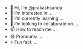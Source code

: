 - 👋 Hi, I’m @prakashsunda
- 👀 I’m interested in ...
- 🌱 I’m currently learning ...
- 💞️ I’m looking to collaborate on ...
- 📫 How to reach me ...
- 😄 Pronouns: ...
- ⚡ Fun fact: ...

<!---
prakashsunda/prakashsunda is a ✨ special ✨ repository because its `README.md` (this file) appears on your GitHub profile.
You can click the Preview link to take a look at your changes.
--->
